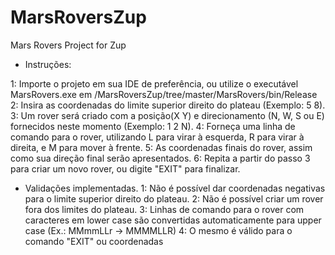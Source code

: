 # MarsRoversZup
Mars Rovers Project for Zup


- Instruções:

1: Importe o projeto em sua IDE de preferência, ou utilize o executável MarsRovers.exe em /MarsRoversZup/tree/master/MarsRovers/bin/Release
2: Insira as coordenadas do limite superior direito do plateau (Exemplo: 5 8).
3: Um rover será criado com a posição(X Y) e direcionamento (N, W, S ou E) fornecidos neste momento (Exemplo: 1 2 N).
4: Forneça uma linha de comando para o rover, utilizando L para virar à esquerda, R para virar à direita, e M para mover à frente.
5: As coordenadas finais do rover, assim como sua direção final serão apresentados.
6: Repita a partir do passo 3 para criar um novo rover, ou digite "EXIT" para finalizar.



- Validações implementadas.
1: Não é possível dar coordenadas negativas para o limite superior direito do plateau.
2: Não é possível criar um rover fora dos limites do plateau.
3: Linhas de comando para o rover com caracteres em lower case são convertidas automaticamente para upper case (Ex.: MMmmLLr -> MMMMLLR)
4: O mesmo é válido para o comando "EXIT" ou coordenadas
